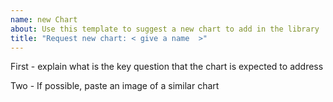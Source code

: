 ```yaml
---
name: new Chart
about: Use this template to suggest a new chart to add in the library
title: "Request new chart: < give a name  >"
---
```


First - explain what is the key question that the chart is expected to address

Two - If possible, paste an image of a similar chart
 